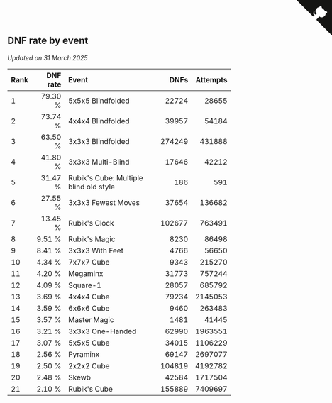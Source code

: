 ## DNF rate by event

*Updated on 31 March 2025*

| Rank | DNF rate | Event | DNFs | Attempts |
| :--- | ---: | :--- | ---: | ---: |
| 1 | 79.30 % | 5x5x5 Blindfolded | 22724 | 28655 |
| 2 | 73.74 % | 4x4x4 Blindfolded | 39957 | 54184 |
| 3 | 63.50 % | 3x3x3 Blindfolded | 274249 | 431888 |
| 4 | 41.80 % | 3x3x3 Multi-Blind | 17646 | 42212 |
| 5 | 31.47 % | Rubik's Cube: Multiple blind old style | 186 | 591 |
| 6 | 27.55 % | 3x3x3 Fewest Moves | 37654 | 136682 |
| 7 | 13.45 % | Rubik's Clock | 102677 | 763491 |
| 8 | 9.51 % | Rubik's Magic | 8230 | 86498 |
| 9 | 8.41 % | 3x3x3 With Feet | 4766 | 56650 |
| 10 | 4.34 % | 7x7x7 Cube | 9343 | 215270 |
| 11 | 4.20 % | Megaminx | 31773 | 757244 |
| 12 | 4.09 % | Square-1 | 28057 | 685792 |
| 13 | 3.69 % | 4x4x4 Cube | 79234 | 2145053 |
| 14 | 3.59 % | 6x6x6 Cube | 9460 | 263483 |
| 15 | 3.57 % | Master Magic | 1481 | 41445 |
| 16 | 3.21 % | 3x3x3 One-Handed | 62990 | 1963551 |
| 17 | 3.07 % | 5x5x5 Cube | 34015 | 1106229 |
| 18 | 2.56 % | Pyraminx | 69147 | 2697077 |
| 19 | 2.50 % | 2x2x2 Cube | 104819 | 4192782 |
| 20 | 2.48 % | Skewb | 42584 | 1717504 |
| 21 | 2.10 % | Rubik's Cube | 155889 | 7409697 |


<a href="https://github.com/JustinTimeCuber/wca_statistics" class="github-corner" aria-label="View source on Github"><svg width="80" height="80" viewBox="0 0 250 250" style="fill:#151513; color:#fff; position: absolute; top: 0; border: 0; right: 0;" aria-hidden="true"><path d="M0,0 L115,115 L130,115 L142,142 L250,250 L250,0 Z"></path><path d="M128.3,109.0 C113.8,99.7 119.0,89.6 119.0,89.6 C122.0,82.7 120.5,78.6 120.5,78.6 C119.2,72.0 123.4,76.3 123.4,76.3 C127.3,80.9 125.5,87.3 125.5,87.3 C122.9,97.6 130.6,101.9 134.4,103.2" fill="currentColor" style="transform-origin: 130px 106px;" class="octo-arm"></path><path d="M115.0,115.0 C114.9,115.1 118.7,116.5 119.8,115.4 L133.7,101.6 C136.9,99.2 139.9,98.4 142.2,98.6 C133.8,88.0 127.5,74.4 143.8,58.0 C148.5,53.4 154.0,51.2 159.7,51.0 C160.3,49.4 163.2,43.6 171.4,40.1 C171.4,40.1 176.1,42.5 178.8,56.2 C183.1,58.6 187.2,61.8 190.9,65.4 C194.5,69.0 197.7,73.2 200.1,77.6 C213.8,80.2 216.3,84.9 216.3,84.9 C212.7,93.1 206.9,96.0 205.4,96.6 C205.1,102.4 203.0,107.8 198.3,112.5 C181.9,128.9 168.3,122.5 157.7,114.1 C157.9,116.9 156.7,120.9 152.7,124.9 L141.0,136.5 C139.8,137.7 141.6,141.9 141.8,141.8 Z" fill="currentColor" class="octo-body"></path></svg></a><style>.github-corner:hover .octo-arm{animation:octocat-wave 560ms ease-in-out}@keyframes octocat-wave{0%,100%{transform:rotate(0)}20%,60%{transform:rotate(-25deg)}40%,80%{transform:rotate(10deg)}}@media (max-width:500px){.github-corner:hover .octo-arm{animation:none}.github-corner .octo-arm{animation:octocat-wave 560ms ease-in-out}}</style>

